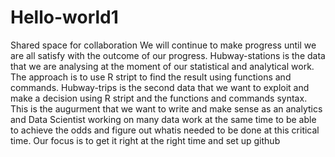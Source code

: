 # Hello-world1
Shared space for collaboration
We will continue to make progress until we are all satisfy with the outcome of our progress.
Hubway-stations is the data that we are analysing at the moment of our statistical and analytical work. The approach is to use R stript to find the result using functions and commands.
Hubway-trips is the second data that we want to exploit and make a decision using R stript and the functions and commands syntax. This is the augurment that we want to write and make sense as an analytics and Data Scientist working on many data work at the same time to be able to achieve the odds and figure out whatis needed to be done at this critical time. Our focus is to get it right at the right time and set up github
